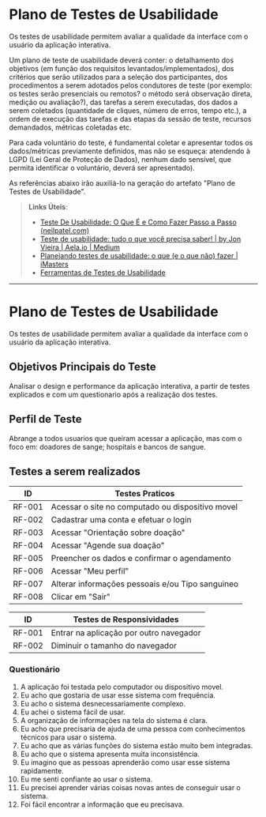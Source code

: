 # Plano de Testes de Usabilidade

Os testes de usabilidade permitem avaliar a qualidade da interface com o usuário da aplicação interativa.

Um plano de teste de usabilidade deverá conter: o detalhamento dos objetivos (em função dos requisitos levantados/implementados), dos critérios que serão utilizados para a seleção dos participantes, dos procedimentos a serem adotados pelos condutores de teste (por exemplo: os testes serão presenciais ou remotos? o método será observação direta, medição ou avaliação?), das tarefas a serem executadas, dos dados a serem coletados (quantidade de cliques, número de erros, tempo etc.), a ordem de execução das tarefas e das etapas da sessão de teste, recursos demandados, métricas coletadas etc.

Para cada voluntário do teste, é fundamental coletar e apresentar todos os dados/métricas previamente definidos, mas não se esqueça: atendendo à LGPD (Lei Geral de Proteção de Dados), nenhum dado sensível, que permita identificar o voluntário, deverá ser apresentado).

As referências abaixo irão auxiliá-lo na geração do artefato "Plano de Testes de Usabilidade".

> **Links Úteis**:
> - [Teste De Usabilidade: O Que É e Como Fazer Passo a Passo (neilpatel.com)](https://neilpatel.com/br/blog/teste-de-usabilidade/)
> - [Teste de usabilidade: tudo o que você precisa saber! | by Jon Vieira | Aela.io | Medium](https://medium.com/aela/teste-de-usabilidade-o-que-voc%C3%AA-precisa-saber-39a36343d9a6/)
> - [Planejando testes de usabilidade: o que (e o que não) fazer | iMasters](https://imasters.com.br/design-ux/planejando-testes-de-usabilidade-o-que-e-o-que-nao-fazer/)
> - [Ferramentas de Testes de Usabilidade](https://www.usability.gov/how-to-and-tools/resources/templates.html)

----------------------------------------------------------------------------------------------------------------

# Plano de Testes de Usabilidade

Os testes de usabilidade permitem avaliar a qualidade da interface com o usuário da aplicação interativa.

## Objetivos Principais do Teste

Analisar o design e performance da aplicação interativa, a partir de testes explicados e com um questionario após a realização dos testes.

## Perfil de Teste

Abrange a todos usuarios que queiram acessar a aplicação, mas com o foco em: doadores de sange; hospitais e bancos de sangue.

## Testes a serem realizados

|ID    | Testes Praticos | 
|------|-----------------------------------------|
|RF-001| Acessar o site no computado ou dispositivo movel |
|RF-002| Cadastrar uma conta e efetuar o login |
|RF-003| Acessar "Orientação sobre doação" |
|RF-004| Acessar "Agende sua doação" |
|RF-005| Preencher os dados e confirmar o agendamento |
|RF-006| Acessar "Meu perfil" |
|RF-007| Alterar informações pessoais e/ou Tipo sanguineo |
|RF-008| Clicar em "Sair" |

|ID    | Testes de Responsividades | 
|------|-----------------------------------------|
|RF-001| Entrar na aplicação por outro navegador |
|RF-002| Diminuir o tamanho do navegador |

### Questionário 

1.	A aplicação foi testada pelo computador ou dispositivo movel.
2.	Eu acho que gostaria de usar esse sistema com frequência.
3.	Eu acho o sistema desnecessariamente complexo.
4.	Eu achei o sistema fácil de usar.
5.	A organização de informações na tela do sistema é clara.
6.	Eu acho que precisaria de ajuda de uma pessoa com conhecimentos técnicos para usar o sistema.
7.	Eu acho que as várias funções do sistema estão muito bem integradas.
8.	Eu acho que o sistema apresenta muita inconsistência.
9.	Eu imagino que as pessoas aprenderão como usar esse sistema rapidamente.
10.	Eu me senti confiante ao usar o sistema.
11.	Eu precisei aprender várias coisas novas antes de conseguir usar o sistema.
12.	Foi fácil encontrar a informação que eu precisava.
